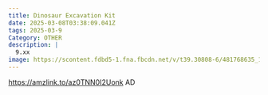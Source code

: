 ```yaml
---
title: Dinosaur Excavation Kit
date: 2025-03-08T03:38:09.041Z
tags: 2025-03-9
Category: OTHER
description: |
  9.xx
image: https://scontent.fdbd5-1.fna.fbcdn.net/v/t39.30808-6/481768635_1180096187457537_4916401791788904449_n.jpg?stp=dst-jpg_p552x414_tt6&_nc_cat=109&ccb=1-7&_nc_sid=aa7b47&_nc_ohc=cCkkuioB6JEQ7kNvgFBQF_k&_nc_oc=AdhlbdXaqcdX7bxMfOPWjEU8h_6ox3ib7GdyWxaRPuaeUsdmguEAetYMaVeRptxtqrsmtMdl2t6ueW-uTGp99mRQ&_nc_zt=23&_nc_ht=scontent.fdbd5-1.fna&_nc_gid=ATAaFFd26Spad1bL87weGV3&oh=00_AYHatO6PgIx4mfrmvGJxyMXG7pTQ-9zBG7cwD9OdjFDv-Q&oe=67D1A1DB
---
```

https://amzlink.to/az0TNN0I2Uonk   AD